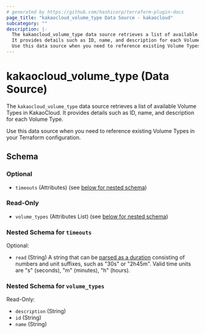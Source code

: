 ```yaml
---
# generated by https://github.com/hashicorp/terraform-plugin-docs
page_title: "kakaocloud_volume_type Data Source - kakaocloud"
subcategory: ""
description: |-
  The kakaocloud_volume_type data source retrieves a list of available Volume Types in KakaoCloud.
  It provides details such as ID, name, and description for each Volume Type.
  Use this data source when you need to reference existing Volume Types in your Terraform configuration.
---
```


# kakaocloud_volume_type (Data Source)

The `kakaocloud_volume_type` data source retrieves a list of available Volume Types in KakaoCloud.
It provides details such as ID, name, and description for each Volume Type.

Use this data source when you need to reference existing Volume Types in your Terraform configuration.



<!-- schema generated by tfplugindocs -->
## Schema

### Optional

- `timeouts` (Attributes) (see [below for nested schema](#nestedatt--timeouts))

### Read-Only

- `volume_types` (Attributes List) (see [below for nested schema](#nestedatt--volume_types))

<a id="nestedatt--timeouts"></a>
### Nested Schema for `timeouts`

Optional:

- `read` (String) A string that can be [parsed as a duration](https://pkg.go.dev/time#ParseDuration) consisting of numbers and unit suffixes, such as "30s" or "2h45m". Valid time units are "s" (seconds), "m" (minutes), "h" (hours).


<a id="nestedatt--volume_types"></a>
### Nested Schema for `volume_types`

Read-Only:

- `description` (String)
- `id` (String)
- `name` (String)
